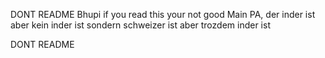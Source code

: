 DONT README
Bhupi
if you read this your not good
Main PA, der inder ist aber kein inder ist sondern schweizer ist aber trozdem inder ist

DONT README